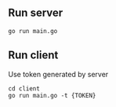 ## Run server

```
go run main.go
```

## Run client

Use token generated by server

```
cd client
go run main.go -t {TOKEN}
```